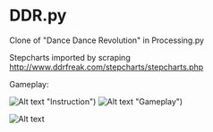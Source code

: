 # DDR.py
Clone of "Dance Dance Revolution" in Processing.py

Stepcharts imported by scraping http://www.ddrfreak.com/stepcharts/stepcharts.php

Gameplay:

![Alt text](https://imgur.com/HOGafY8.png) "Instruction")
![Alt text](https://i.imgur.com/7OnpOF2.png) "Gameplay")

![Alt text](https://i.imgur.com/PHo2y0w.png "Gameplay")



